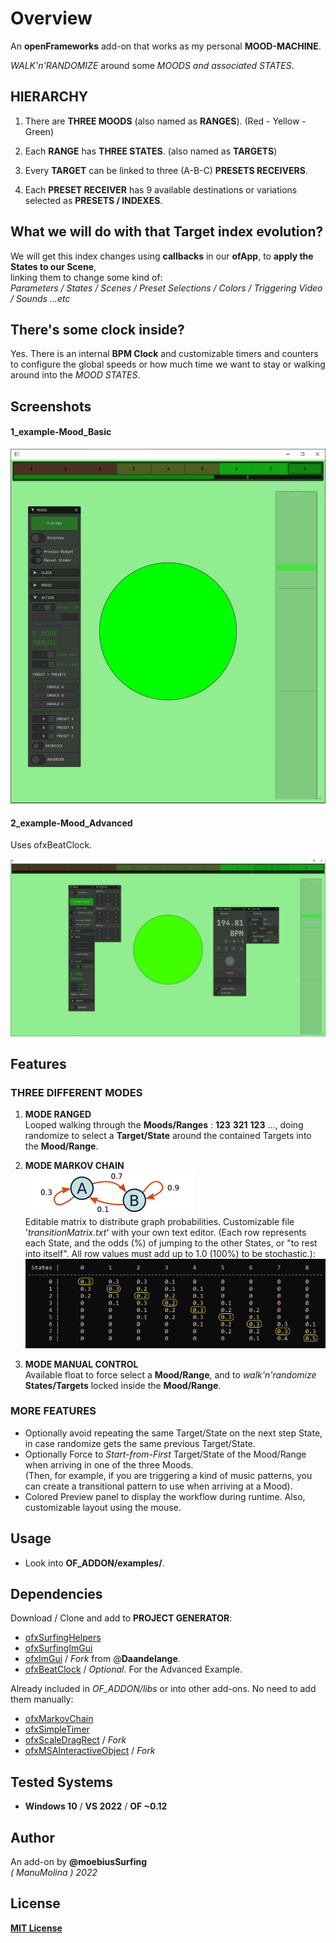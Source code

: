 # Overview
An **openFrameworks** add-on that works as my personal **MOOD-MACHINE**.  

*WALK'n'RANDOMIZE* around some *MOODS and associated STATES*.  

## HIERARCHY
1. There are **THREE MOODS** (also named as **RANGES**). (Red - Yellow - Green)  

2. Each **RANGE** has **THREE STATES**. (also named as **TARGETS**)  

3. Every **TARGET** can be linked to three (A-B-C) **PRESETS RECEIVERS**.  

4. Each **PRESET RECEIVER** has 9 available destinations or variations selected as **PRESETS / INDEXES**.  

## What we will do with that Target index evolution?
We will get this index changes using **callbacks** in our **ofApp**, to **apply the States to our Scene**,  
linking them to change some kind of:  
*Parameters / States / Scenes / Preset Selections / Colors / Triggering Video / Sounds ...etc*  

## There's some clock inside?
Yes. There is an internal **BPM Clock** and customizable timers and counters to configure the global speeds or how much time we want to stay or walking around into the *MOOD STATES*.  

## Screenshots

#### 1_example-Mood_Basic  

![](/Examples/1_example-Mood_Basic/Capture.PNG)  

#### 2_example-Mood_Advanced  
Uses ofxBeatClock.  

![](/Examples/2_example-Mood_Advanced/Capture.PNG)  

## Features

### THREE DIFFERENT **MODES**

1. **MODE RANGED**  
Looped walking through the **Moods/Ranges** : **123** **321** **123** ..., doing randomize to select a **Target/State** around the contained Targets into the **Mood/Range**.

2. **MODE MARKOV CHAIN**  
![](/readme_images/MarcovGraph.png)  
Editable matrix to distribute graph probabilities. Customizable file '*transitionMatrix.txt*' with your own text editor. (Each row represents each State, and the odds (%) of jumping to the other States, or "to rest into itself". All row values must add up to 1.0 (100%) to be stochastic.):  
![](/readme_images/MarkovMatrix.PNG)  

3. **MODE MANUAL CONTROL**  
Available float to force select a **Mood/Range**, and to *walk'n'randomize* **States/Targets** locked inside the **Mood/Range**.

### MORE FEATURES
- Optionally avoid repeating the same Target/State on the next step State, in case randomize gets the same previous Target/State.
- Optionally Force to *Start-from-First* Target/State of the Mood/Range when arriving in one of the three Moods.  
(Then, for example, if you are triggering a kind of music patterns, you can create a transitional pattern to use when arriving at a Mood).
- Colored Preview panel to display the workflow during runtime. Also, customizable layout using the mouse.

## Usage
 - Look into **OF_ADDON/examples/**.

## Dependencies
Download / Clone and add to **PROJECT GENERATOR**:  
- [ofxSurfingHelpers](https://github.com/moebiussurfing/ofxSurfingHelpers)  
- [ofxSurfingImGui](https://github.com/moebiussurfing/ofxSurfingImGui)
- [ofxImGui](https://github.com/Daandelange/ofxImGui/tree/ofParameters-Helpers-Test) / _Fork_ from @**Daandelange**.  
- [ofxBeatClock](https://github.com/moebiussurfing/ofxBeatClock) / _Optional_. For the Advanced Example. 

Already included in *OF_ADDON/libs* or into other add-ons. No need to add them manually:
- [ofxMarkovChain](https://github.com/elaye/ofxMarkovChain)
- [ofxSimpleTimer](https://github.com/HeliosInteractive/ofxSimpleTimer)
- [ofxScaleDragRect](https://github.com/moebiussurfing/ofxScaleDragRect) / _Fork_  
- [ofxMSAInteractiveObject](https://github.com/moebiussurfing/ofxMSAInteractiveObject) / _Fork_  

## Tested Systems
* **Windows 10** / **VS 2022** / **OF ~0.12**

## Author
An add-on by **@moebiusSurfing**  
*( ManuMolina ) 2022*  

## License
[**MIT License**](https://github.com/LICENSE)
